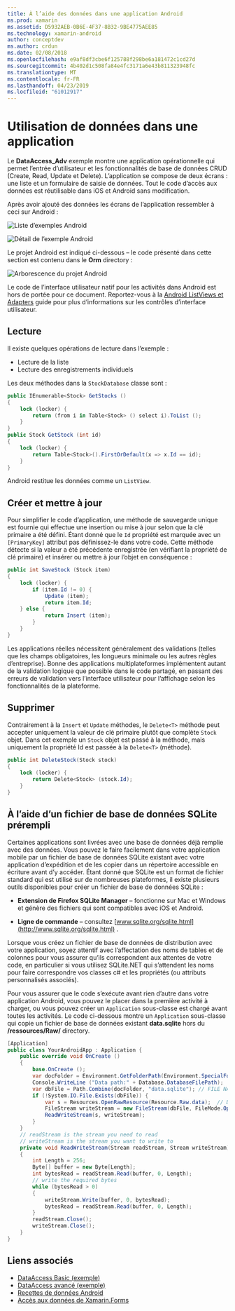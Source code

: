 ```yaml
---
title: À l’aide des données dans une application Android
ms.prod: xamarin
ms.assetid: D5932AEB-0B6E-4F37-8B32-9BE4775AEE85
ms.technology: xamarin-android
author: conceptdev
ms.author: crdun
ms.date: 02/08/2018
ms.openlocfilehash: e9af8df3cbe6f125788f298be6a181472c1cd27d
ms.sourcegitcommit: 4b402d1c508fa84e4fc3171a6e43b811323948fc
ms.translationtype: MT
ms.contentlocale: fr-FR
ms.lasthandoff: 04/23/2019
ms.locfileid: "61012917"
---
```

# <a name="using-data-in-an-app"></a>Utilisation de données dans une application

Le **DataAccess_Adv** exemple montre une application opérationnelle qui permet l’entrée d’utilisateur et les fonctionnalités de base de données CRUD (Create, Read, Update et Delete). L’application se compose de deux écrans : une liste et un formulaire de saisie de données. Tout le code d’accès aux données est réutilisable dans iOS et Android sans modification.

Après avoir ajouté des données les écrans de l’application ressembler à ceci sur Android :

![Liste d’exemples Android](using-data-in-an-app-images/image11.png "liste d’exemples Android")

![Détail de l’exemple Android](using-data-in-an-app-images/image12.png "détail de l’exemple d’Android")

Le projet Android est indiqué ci-dessous &ndash; le code présenté dans cette section est contenu dans le **Orm** directory :

![Arborescence du projet Android](using-data-in-an-app-images/image14.png "arborescence du projet Android")

Le code de l’interface utilisateur natif pour les activités dans Android est hors de portée pour ce document. Reportez-vous à la [Android ListViews et Adapters](~/android/user-interface/layouts/list-view/index.md) guide pour plus d’informations sur les contrôles d’interface utilisateur.

## <a name="read"></a>Lecture

Il existe quelques opérations de lecture dans l’exemple :

-  Lecture de la liste
-  Lecture des enregistrements individuels

Les deux méthodes dans la `StockDatabase` classe sont :

```csharp
public IEnumerable<Stock> GetStocks ()
{
    lock (locker) {
        return (from i in Table<Stock> () select i).ToList ();
    }
}
public Stock GetStock (int id)
{
    lock (locker) {
        return Table<Stock>().FirstOrDefault(x => x.Id == id);
    }
}
```

Android restitue les données comme un `ListView`.

## <a name="create-and-update"></a>Créer et mettre à jour

Pour simplifier le code d’application, une méthode de sauvegarde unique est fournie qui effectue une insertion ou mise à jour selon que la clé primaire a été défini. Étant donné que le `Id` propriété est marquée avec un `[PrimaryKey]` attribut pas définissez-le dans votre code. Cette méthode détecte si la valeur a été précédente enregistrée (en vérifiant la propriété de clé primaire) et insérer ou mettre à jour l’objet en conséquence :

```csharp
public int SaveStock (Stock item)
{
    lock (locker) {
        if (item.Id != 0) {
            Update (item);
            return item.Id;
    } else {
            return Insert (item);
        }
    }
}
```

Les applications réelles nécessitent généralement des validations (telles que les champs obligatoires, les longueurs minimale ou les autres règles d’entreprise). Bonne des applications multiplateformes implémentent autant de la validation logique que possible dans le code partagé, en passant des erreurs de validation vers l’interface utilisateur pour l’affichage selon les fonctionnalités de la plateforme.

## <a name="delete"></a>Supprimer

Contrairement à la `Insert` et `Update` méthodes, le `Delete<T>` méthode peut accepter uniquement la valeur de clé primaire plutôt que complète `Stock` objet. Dans cet exemple un `Stock` objet est passé à la méthode, mais uniquement la propriété Id est passée à la `Delete<T>` (méthode).

```csharp
public int DeleteStock(Stock stock)
{
    lock (locker) {
        return Delete<Stock> (stock.Id);
    }
}
```

## <a name="using-a-pre-populated-sqlite-database-file"></a>À l’aide d’un fichier de base de données SQLite prérempli

Certaines applications sont livrées avec une base de données déjà remplie avec des données. Vous pouvez le faire facilement dans votre application mobile par un fichier de base de données SQLite existant avec votre application d’expédition et de les copier dans un répertoire accessible en écriture avant d’y accéder. Étant donné que SQLite est un format de fichier standard qui est utilisé sur de nombreuses plateformes, il existe plusieurs outils disponibles pour créer un fichier de base de données SQLite :

-   **Extension de Firefox SQLite Manager** &ndash; fonctionne sur Mac et Windows et génère des fichiers qui sont compatibles avec iOS et Android.

-   **Ligne de commande** &ndash; consultez [www.sqlite.org/sqlite.html](http://www.sqlite.org/sqlite.html) .

Lorsque vous créez un fichier de base de données de distribution avec votre application, soyez attentif avec l’affectation des noms de tables et de colonnes pour vous assurer qu’ils correspondent aux attentes de votre code, en particulier si vous utilisez SQLite.NET qui s’attendent les noms pour faire correspondre vos classes c# et les propriétés (ou attributs personnalisés associés).

Pour vous assurer que le code s’exécute avant rien d’autre dans votre application Android, vous pouvez le placer dans la première activité à charger, ou vous pouvez créer un `Application` sous-classe est chargé avant toutes les activités. Le code ci-dessous montre un `Application` sous-classe qui copie un fichier de base de données existant **data.sqlite** hors du **/ressources/Raw/** directory.

```csharp
[Application]
public class YourAndroidApp : Application {
    public override void OnCreate ()
    {
        base.OnCreate ();
        var docFolder = Environment.GetFolderPath(Environment.SpecialFolder.Personal);
        Console.WriteLine ("Data path:" + Database.DatabaseFilePath);
        var dbFile = Path.Combine(docFolder, "data.sqlite"); // FILE NAME TO USE WHEN COPIED
        if (!System.IO.File.Exists(dbFile)) {
            var s = Resources.OpenRawResource(Resource.Raw.data);  // DATA FILE RESOURCE ID
            FileStream writeStream = new FileStream(dbFile, FileMode.OpenOrCreate, FileAccess.Write);
            ReadWriteStream(s, writeStream);
        }
    }
    // readStream is the stream you need to read
    // writeStream is the stream you want to write to
    private void ReadWriteStream(Stream readStream, Stream writeStream)
    {
        int Length = 256;
        Byte[] buffer = new Byte[Length];
        int bytesRead = readStream.Read(buffer, 0, Length);
        // write the required bytes
        while (bytesRead > 0)
        {
            writeStream.Write(buffer, 0, bytesRead);
            bytesRead = readStream.Read(buffer, 0, Length);
        }
        readStream.Close();
        writeStream.Close();
    }
}
```


## <a name="related-links"></a>Liens associés

- [DataAccess Basic (exemple)](https://github.com/xamarin/mobile-samples/tree/master/DataAccess/Basic)
- [DataAccess avancé (exemple)](https://github.com/xamarin/mobile-samples/tree/master/DataAccess/Advanced)
- [Recettes de données Android](https://github.com/xamarin/recipes/tree/master/Recipes/android/data)
- [Accès aux données de Xamarin.Forms](~/xamarin-forms/app-fundamentals/databases.md)
